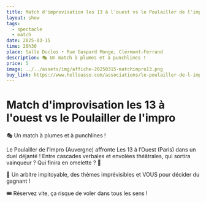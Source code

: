 ```yaml
---
title: Match d'improvisation les 13 à l'ouest vs le Poulailler de l'impro
layout: show
tags:
  - spectacle
  - match
date: 2025-03-15
time: 20h30
place: Salle Duclos • Rue Gaspard Monge, Clermont-Ferrand
description: 🎭 Un match à plumes et à punchlines !
price: 5
image: ../../assets/img/affiche-20250315-matchimpro13.png
buy_link: https://www.helloasso.com/associations/le-poulailler-de-l-impro/evenements/match-d-improvisation-13-a-l-ouest-vs-poulailler
---
```


# Match d'improvisation les 13 à l'ouest vs le Poulailler de l'impro

🎭 Un match à plumes et à punchlines !

Le Poulailler de l’Impro (Auvergne) affronte Les 13 à l’Ouest (Paris) dans un duel déjanté ! Entre cascades verbales et envolées théâtrales, qui sortira vainqueur ? Qui finira en omelette ? 🥚

🤩 Un arbitre impitoyable, des thèmes imprévisibles et VOUS pour décider du gagnant !

🎟️ Réservez vite, ça risque de voler dans tous les sens !

